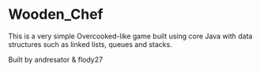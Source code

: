 # Wooden_Chef

This is a very simple Overcooked-like game built using core Java with data structures such as linked lists,
queues and stacks.

Built by andresator & flody27
